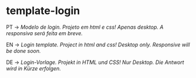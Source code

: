 # template-login

PT -> _Modelo de login. Projeto em html e css! Apenas desktop. A responsiva será feita em breve._

EN -> _Login template. Project in html and css! Desktop only. Responsive will be done soon._

DE -> _Login-Vorlage. Projekt in HTML und CSS! Nur Desktop. Die Antwort wird in Kürze erfolgen._

